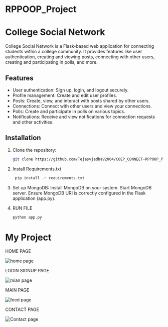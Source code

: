 # RPPOOP_Project

# College Social Network

College Social Network is a Flask-based web application for connecting students within a college community. It provides features like user authentication, creating and viewing posts, connecting with other users, creating and participating in polls, and more.

## Features

- User authentication: Sign up, login, and logout securely.
- Profile management: Create and edit user profiles.
- Posts: Create, view, and interact with posts shared by other users.
- Connections: Connect with other users and view your connections.
- Polls: Create and participate in polls on various topics.
- Notifications: Receive and view notifications for connection requests and other activities.

## Installation

1. Clone the repository:

   ```bash
   git clone https://github.com/Tejasvjadhav2004/COEP_CONNECT-RPPOOP_PROJECT.git
   

2. Install Requirements.txt
    ```bash
     pip install -r requirements.txt


3. Set up MongoDB:
   Install MongoDB on your system.
   Start MongoDB server.
   Ensure MongoDB URI is correctly configured in the Flask application (app.py).

4. RUN FILE
     ```bash
     python app.py

# My Project

HOME PAGE

![home page](ss/Screenshot%202024-05-11%20182648.png)


LOGIN SIGNUP PAGE 

![mian page](ss/Screenshot%202024-05-11%20182724.png)


MAIN PAGE 

![feed page](ss/Screenshot%202024-05-11%20182824.png)


CONTACT PAGE 

![Contact page](ss/Screenshot%202024-05-11%20182903.png)

